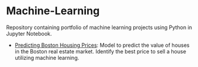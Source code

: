 # Machine-Learning
Repository containing portfolio of machine learning projects using Python in Jupyter Notebook.

- [Predicting Boston Housing Prices](https://github.com/dt1993/Machine-Learning/tree/master/Boston_Housing): Model to predict the value of houses in the Boston real estate market. Identify the best price to sell a house utilizing machine learning.
